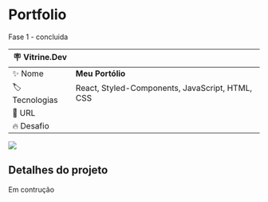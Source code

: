 # Portfolio

 Fase 1 - concluida
 
| :placard: Vitrine.Dev |     |
| -------------  | --- |
| :sparkles: Nome        | **Meu Portólio**
| :label: Tecnologias | React, Styled-Components, JavaScript, HTML, CSS
| :rocket: URL         |
| :fire: Desafio     |

<!-- Inserir imagem com a #vitrinedev ao final do link -->
![](https://github.com/Arttutu/react-portfolio/blob/main/public/assets/img/telaIncial.png?raw=true)

## Detalhes do projeto

Em contrução
